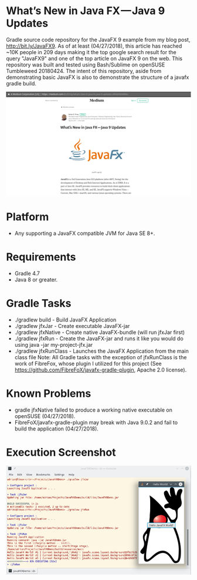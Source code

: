 # What’s New in Java FX — Java 9 Updates
Gradle source code repository for the JavaFX 9 example from my blog post, http://bit.ly/JavaFX9.
As of at least (04/27/2018), this article has reached ~10K people in 209 days making it the top google search result for the query "JavaFX9" and one of the top article on JavaFX 9 on the web. This repository was built and tested using Bash/Sublime on openSUSE Tumbleweed 20180424. The intent of this repository, aside from demonstrating basic JavaFX is also to demonstrate the structure of a javafx gradle build.

![alt text](https://raw.githubusercontent.com/afinlay5/JavaFX9/master/blog.png)

# Platform 
- Any supporting a JavaFX compatible JVM for Java SE 8+.

# Requirements
- Gradle 4.7 
- Java 8 or greater.

# Gradle Tasks
- ./gradlew build - Build JavaFX Application
- ./gradlew jfxJar - Create executable JavaFX-jar
- ./gradlew jfxNative - Create native JavaFX-bundle (will run jfxJar first)
- ./gradlew jfxRun - Create the JavaFX-jar and runs it like you would do using java -jar my-project-jfx.jar
- ./gradlew jfxRunClass - Launches the JavaFX Application from the main class file
Note: All Gradle tasks with the exception of jfxRunClass is the work of FibreFox, whose plugin I utilized for this project (See https://github.com/FibreFoX/javafx-gradle-plugin, Apache 2.0 license).

# Known Problems
- gradle jfxNative failed to produce a working native executable on openSUSE (04/27/2018).
- FibreFoX/javafx-gradle-plugin may break with Java 9.0.2 and fail to build the application (04/27/2018).

# Execution Screenshot
![alt text](https://raw.githubusercontent.com/afinlay5/JavaFX9/master/gradle_jfxRun.png)
